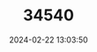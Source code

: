 ---
title: "34540"
category: "Endocomia canarioides"
draft: false
date: 2024-02-22 13:03:50
languages:
  Indonesian: ["Pianggu Talang"]
---